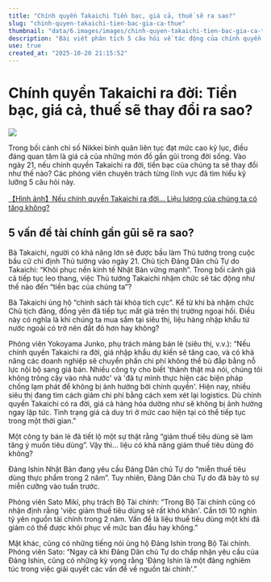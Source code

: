 ```yaml
---
title: "Chính quyền Takaichi Tiền bạc, giá cả, thuế sẽ ra sao?"
slug: "chinh-quyen-takaichi-tien-bac-gia-ca-thue"
thumbnail: "data/6.images/images/chinh-quyen-takaichi-tien-bac-gia-ca-thue.webp"
description: "Bài viết phân tích 5 câu hỏi về tác động của chính quyền Takaichi lên đời sống tài chính của người dân Nhật Bản, bao gồm giá cả, lương bổng và thuế."
use: true
created_at: "2025-10-20 21:15:52"
---
```


# Chính quyền Takaichi ra đời: Tiền bạc, giá cả, thuế sẽ thay đổi ra sao?

![](/images/20251020-90176103-ann-000-1-view.webp)

Trong bối cảnh chỉ số Nikkei bình quân liên tục đạt mức cao kỷ lục, điều đáng quan tâm là giá cả của những món đồ gần gũi trong đời sống. Vào ngày 21, nếu chính quyền Takaichi ra đời, tiền bạc của chúng ta sẽ thay đổi như thế nào? Các phóng viên chuyên trách từng lĩnh vực đã tìm hiểu kỹ lưỡng 5 câu hỏi này.

[【Hình ảnh】Nếu chính quyền Takaichi ra đời... Liệu lương của chúng ta có tăng không?](https://news.tv-asahi.co.jp/news_economy/articles/photos/900176103.html)

## 5 vấn đề tài chính gần gũi sẽ ra sao?

Bà Takaichi, người có khả năng lớn sẽ được bầu làm Thủ tướng trong cuộc bầu cử chỉ định Thủ tướng vào ngày 21. Chủ tịch Đảng Dân chủ Tự do Takaichi: “Khôi phục nền kinh tế Nhật Bản vững mạnh”. Trong bối cảnh giá cả tiếp tục leo thang, việc Thủ tướng Takaichi nhậm chức sẽ tác động như thế nào đến “tiền bạc của chúng ta”?

Bà Takaichi ủng hộ “chính sách tài khóa tích cực”. Kể từ khi bà nhậm chức Chủ tịch đảng, đồng yên đã tiếp tục mất giá trên thị trường ngoại hối. Điều này có nghĩa là khi chúng ta mua sắm tại siêu thị, liệu hàng nhập khẩu từ nước ngoài có trở nên đắt đỏ hơn hay không?

Phóng viên Yokoyama Junko, phụ trách mảng bán lẻ (siêu thị, v.v.): “Nếu chính quyền Takaichi ra đời, giá nhập khẩu dự kiến sẽ tăng cao, và có khả năng các doanh nghiệp sẽ chuyển phần chi phí không thể bù đắp bằng nỗ lực nội bộ sang giá bán. Nhiều công ty cho biết 'thành thật mà nói, chúng tôi không trông cậy vào nhà nước' và 'đã tự mình thực hiện các biện pháp chống lạm phát để không bị ảnh hưởng bởi chính quyền'. Hiện nay, nhiều siêu thị đang tìm cách giảm chi phí bằng cách xem xét lại logistics. Dù chính quyền Takaichi có ra đời, giá cả hàng hóa dường như sẽ không bị ảnh hưởng ngay lập tức. Tình trạng giá cả duy trì ở mức cao hiện tại có thể tiếp tục trong một thời gian.”

Một công ty bán lẻ đã tiết lộ một sự thật rằng “giảm thuế tiêu dùng sẽ làm tăng ý muốn tiêu dùng”. Vậy thì... liệu có khả năng giảm thuế tiêu dùng đó không?

Đảng Ishin Nhật Bản đang yêu cầu Đảng Dân chủ Tự do “miễn thuế tiêu dùng thực phẩm trong 2 năm”. Tuy nhiên, Đảng Dân chủ Tự do đã bày tỏ sự miễn cưỡng vào tuần trước.

Phóng viên Sato Miki, phụ trách Bộ Tài chính: “Trong Bộ Tài chính cũng có nhận định rằng 'việc giảm thuế tiêu dùng sẽ rất khó khăn'. Cần tới 10 nghìn tỷ yên nguồn tài chính trong 2 năm. Vấn đề là liệu thuế tiêu dùng một khi đã giảm có thể được khôi phục về mức ban đầu hay không.”

Mặt khác, cũng có những tiếng nói ủng hộ Đảng Ishin trong Bộ Tài chính. Phóng viên Sato: “Ngay cả khi Đảng Dân chủ Tự do chấp nhận yêu cầu của Đảng Ishin, cũng có những kỳ vọng rằng 'Đảng Ishin là một đảng nghiêm túc trong việc giải quyết các vấn đề về nguồn tài chính'.”